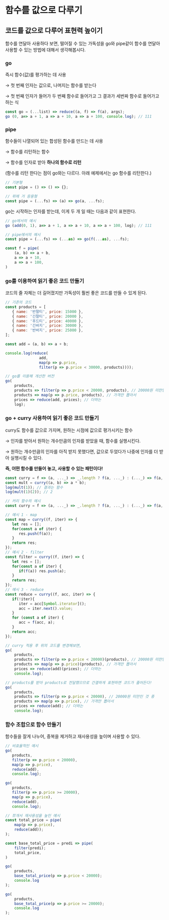# 함수를 값으로 다루기
## 코드를 값으로 다루어 표현력 높이기

함수를 연달아 사용하다 보면, 떨어질 수 있는 가독성을 go와 pipe같이 함수를 연달아 사용할 수 있는 방법에 대해서 생각해봅시다.

### go

즉시 함수(값)를 평가하는 데 사용

→ 첫 번째 인자는 값으로, 나머지는 함수를 받는다

→ 첫 번째 인자가 들어가 두 번째 함수로 들어가고 그 결과가 세번짜 함수로 들어가고 하는 식

```jsx
const go = (...list) => reduce((a, f) => f(a), args);
go (0, a=> a + 1, a => a + 10, a => a + 100, console.log); // 111
```

### pipe

함수들이 나열되어 있는 합성된 함수를 만드는 데 사용

→ 함수를 리턴하는 함수

→ 함수를 인자로 받아 **하나의 함수로 리턴**

(함수를 리턴 한다는 점이 go와는 다르다. 아래 예제에서는 go 함수를 리턴한다.)

```jsx
// 기본형
const pipe = () => () => {};

// 위에 거 응용형
const pipe = (...fs) => (a) => go(a, ...fs);
```

go는 시작하는 인자를 받는데, 이게 두 개 일 때는 다음과 같이 표현한다.

```jsx
// go에서의 예시
go (add(0, 1), a=> a + 1, a => a + 10, a => a + 100, log); // 111

// pipe에서의 예시
const pipe = (...fs) => (...as) => go(f(...as), ...fs);

const f = pipe(
	(a, b) => a + b,
	a => a + 10,
	a => a + 100,
)
```

### go를 이용하여 읽기 좋은 코드 만들기

코드의 줄 자체는 더 길어졌지만 가독성이 훨씬 좋은 코드를 만들 수 있게 된다.

```jsx
// 기존의 코드
const products = [
   { name: '반팔티', price: 15000 },
   { name: '긴팔티', price: 20000 },
   { name: '후드티', price: 40000 },
   { name: '긴바지', price: 30000 },
   { name: '반바지', price: 25000 },
];

const add = (a, b) => a + b;

console.log(reduce(
               add,
               map(p => p.price, 
               filter(p => p.price < 30000, products)))); 

// go를 이용해 개선한 버전
go(
	products,
	products => filter(p => p.price < 20000, products), // 20000원 미만인 것 중
	products => map(p => p.price, products), // 가격만 뽑아서
	prices => reduce(add, prices); // 더하는
	log);
```

### go + curry  사용하여 읽기 좋은 코드 만들기

curry도 함수를 값으로 가지며, 원하는 시점에 값으로 평가시키는 함수

→ 인자를 받아서 원하는 개수만큼의 인자를 받았을 때, 함수를 실행시킨다.

→ 원하는 개수만큼의 인자를 아직 받지 못했다면, 값으로 두었다가 나중에 인자를 더 받아 실행시킬 수 있다.

**즉, 어떤 함수를 만들어 놓고, 사용할 수 있는 패턴이다!**

```jsx
const curry = f => (a, ..._) => _.length ? f(a, ..._) : (..._) => f(a, ..._); 
const mult = curry((a, b) => a * b);
log(mult(1)); // 결과는 함수
log(mult(1)(2)); // 2
```

```jsx
// 커리 함수의 예시
const curry = f => (a, ..._) => _.length ? f(a, ..._) : (..._) => f(a, ..._);

// 예시 1 - map
const map = curry((f, iter) => {
   let res = [];
   for(const a of iter) {
      res.push(f(a));
   }
   return res;
});
// 예시 2 - filter
const filter = curry((f, iter) => {
   let res = [];
   for(const a of iter) {
      if(f(a)) res.push(a);
   }
   return res;
});
// 예시 3 - reduce
const reduce = curry((f, acc, iter) => {
   if(!iter){
      iter = acc[Symbol.iterator]();
      acc = iter.next().value;
   }
   for (const a of iter) {
      acc = f(acc, a);
   }
   return acc;
});
```

```jsx
// curry 적용 후 위의 코드를 변경해보면,
go(
	products,
	products => filter(p => p.price < 20000)(products), // 20000원 미만인 것 중
	products => map(p => p.price)(products), // 가격만 뽑아서
	prices => reduce(add)(prices); // 더하는
	console.log);

// products를 받아 products로 전달했으므로 간결하게 표현하면 코드가 줄어든다!
go(
	products,
	products => filter(p => p.price < 20000), // 20000원 미만인 것 중
	products => map(p => p.price), // 가격만 뽑아서
	prices => reduce(add); // 더하는
	console.log);

```

### 함수 조합으로 함수 만들기

함수들을 잘게 나누어, 중복을 제거하고 재사용성을 높이며 사용할 수 있다.

```jsx
// 비효율적인 예시
go(
   products,
   filter(p => p.price < 20000),
   map(p => p.price),
   reduce(add),
   console.log);

go(
   products,
   filter(p => p.price >= 20000),
   map(p => p.price),
   reduce(add),
   console.log);
```

```jsx
// 쪼개서 재사용성을 높인 예시
const total_price = pipe(
	map(p => p.price),
	reduce(add));
);

const base_total_price = predi => pipe(
	filter(predi);
	total_price,
)

go(
	products,
	base_total_price(p => p.price < 20000);
	console.log
);

go(
	products,
	base_total_price(p => p.price >= 20000);
	console.log
);
```
